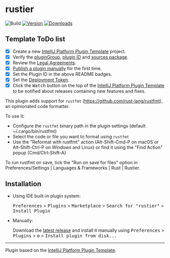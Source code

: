 # rustier

![Build](https://github.com/DanielRamosAcosta/rustier/workflows/Build/badge.svg)
[![Version](https://img.shields.io/jetbrains/plugin/v/15415.svg)](https://plugins.jetbrains.com/plugin/15415)
[![Downloads](https://img.shields.io/jetbrains/plugin/d/15415.svg)](https://plugins.jetbrains.com/plugin/15415)

## Template ToDo list
- [x] Create a new [IntelliJ Platform Plugin Template][template] project.
- [x] Verify the [pluginGroup](/gradle.properties), [plugin ID](/src/main/resources/META-INF/plugin.xml) and [sources package](/src/main/kotlin).
- [x] Review the [Legal Agreements](https://plugins.jetbrains.com/docs/marketplace/legal-agreements.html).
- [x] [Publish a plugin manually](https://www.jetbrains.org/intellij/sdk/docs/basics/getting_started/publishing_plugin.html) for the first time.
- [x] Set the Plugin ID in the above README badges.
- [x] Set the [Deployment Token](https://plugins.jetbrains.com/docs/marketplace/plugin-upload.html).
- [x] Click the <kbd>Watch</kbd> button on the top of the [IntelliJ Platform Plugin Template][template] to be notified about releases containing new features and fixes.

<!-- Plugin description -->
This plugin adds support for `rustfmt` (https://github.com/rust-lang/rustfmt), an opinionated code formatter.

To use it:

* Configure the `rustfmt` binary path in the plugin settings (default ~/.cargo/bin/rustfmt)
* Select the code or file you want to format using `rustfmt`
* Use the "Reformat with rustfmt" action (Alt-Shift-Cmd-P on macOS or Alt-Shift-Ctrl-P on Windows and Linux) or find it using the "Find Action" popup (Cmd/Ctrl-Shift-A)

To run rustfmt on save, tick the "Run on save for files" option in Preferences/Settings | Languages \& Frameworks | Rust | Rustier.
<!-- Plugin description end -->

## Installation

- Using IDE built-in plugin system:
  
  <kbd>Preferences</kbd> > <kbd>Plugins</kbd> > <kbd>Marketplace</kbd> > <kbd>Search for "rustier"</kbd> >
  <kbd>Install Plugin</kbd>
  
- Manually:

  Download the [latest release](https://github.com/DanielRamosAcosta/rustier/releases/latest) and install it manually using
  <kbd>Preferences</kbd> > <kbd>Plugins</kbd> > <kbd>⚙️</kbd> > <kbd>Install plugin from disk...</kbd>


---
Plugin based on the [IntelliJ Platform Plugin Template][template].

[template]: https://github.com/JetBrains/intellij-platform-plugin-template
